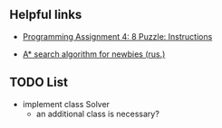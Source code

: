 ## Helpful links

  * [Programming Assignment 4: 8 Puzzle: Instructions](https://class.coursera.org/algs4partI-010/assignment/view?assignment_id=5)

  * [A* search algorithm for newbies (rus.)](http://www2.in.tu-clausthal.de/~zach/teaching/info_literatur/A_Star/A_star_tutorial/aStarTutorial_rus.htm.html)

## TODO List

* implement class Solver
  * an additional class is necessary?